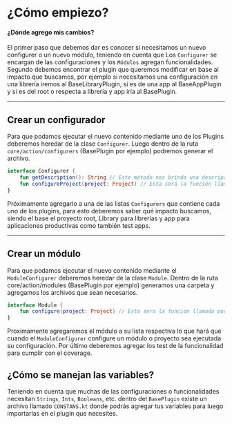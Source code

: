# ¿Cómo empiezo?

#### ¿Dónde agrego mis cambios?
El primer paso que debemos dar es conocer si necesitamos un nuevo configurer o un nuevo módulo, teniendo en cuenta que
Los `Configurer` se encargan de las configuraciones y los `Módulos` agregan funcionalidades. Segundo debemos encontrar
el plugin que queremos modificar en base al impacto que buscamos, por ejemplo si necesitamos una configuración en una
librería iremos al BaseLibraryPlugin, si es de una app al BaseAppPlugin y si es del root o respecta a libreria y app
iría al BasePlugin.

----

## Crear un configurador
Para que podamos ejecutar el nuevo contenido mediante uno de los Plugins deberemos heredar de la clase `Configurer`.
Luego dentro de la ruta `core/action/configurers` (BasePlugin por ejemplo) podremos generar el archivo.

```kotlin
interface Configurer {
    fun getDescription(): String // Este método nos brinda una descripción del nuevo funcionamiento que se propone
    fun configureProject(project: Project) // Esta será la función llamada por el plugin y donde podrás agregar la funcionalidad
}
```

Próximamente agregarlo a una de las listas `Configurers` que
contiene cada uno de los plugins, para esto deberemos saber qué impacto buscamos, siendo el base el proyecto root,
Library para librerías y app para aplicaciones productivas como también test apps.

----

## Crear un módulo
Para que podamos ejecutar el nuevo contenido mediante el `ModuleConfigurer` deberemos heredar de la clase `Module`.
Dentro de la ruta core/action/modules (BasePlugin por ejemplo) generamos una carpeta y agregamos los archivos que sean
necesarios.

```kotlin
interface Module {
    fun configure(project: Project) // Esta sera la funcion llamada por el plugin y donde podrás agregar la funcionalidad
}
```

Proximamente agregaremos el módulo a su lista respectiva lo que hará que cuando el `ModuleConfigurer` configure un módulo o proyecto
sea ejecutada su configuración. Por último deberemos agregar los test de la funcionalidad para cumplir con el coverage.

## ¿Cómo se manejan las variables?

Teniendo en cuenta que muchas de las configuraciones o funcionalidades necesitan `Strings`, `Ints`, `Booleans`, etc.
dentro del `BasePlugin` existe un archivo llamado `CONSTANS.kt` donde podrás agregar tus variables para luego importarlas
en el plugin que necesites.


